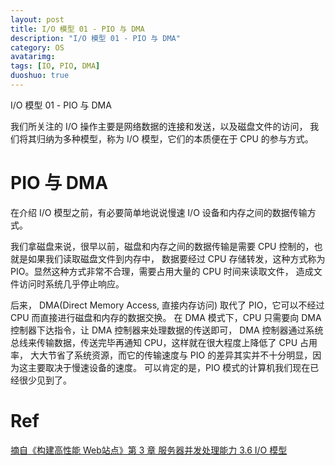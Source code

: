```yaml
---
layout: post
title: I/O 模型 01 - PIO 与 DMA
description: "I/O 模型 01 - PIO 与 DMA"
category: OS
avatarimg:
tags: [IO, PIO, DMA]
duoshuo: true
---
```


I/O 模型 01 - PIO 与 DMA


我们所关注的 I/O 操作主要是网络数据的连接和发送，以及磁盘文件的访问，
我们将其归纳为多种模型，称为 I/O 模型，它们的本质便在于 CPU 的参与方式。

# PIO 与 DMA

在介绍 I/O 模型之前，有必要简单地说说慢速 I/O 设备和内存之间的数据传输方式。

我们拿磁盘来说，很早以前，磁盘和内存之间的数据传输是需要 CPU 控制的，也就是如果我们读取磁盘文件到内存中，
数据要经过 CPU 存储转发，这种方式称为 PIO。显然这种方式非常不合理，需要占用大量的 CPU 时间来读取文件，
造成文件访问时系统几乎停止响应。

后来， DMA(Direct Memory Access, 直接内存访问) 取代了 PIO，它可以不经过 CPU 而直接进行磁盘和内存的数据交换。
在 DMA 模式下，CPU 只需要向 DMA 控制器下达指令，让 DMA 控制器来处理数据的传送即可，
DMA 控制器通过系统总线来传输数据，传送完毕再通知 CPU，这样就在很大程度上降低了 CPU 占用率，
大大节省了系统资源，而它的传输速度与 PIO 的差异其实并不十分明显，因为这主要取决于慢速设备的速度。
可以肯定的是，PIO 模式的计算机我们现在已经很少见到了。

# Ref

[摘自《构建高性能 Web站点》第 3 章 服务器并发处理能力 3.6 I/O 模型](https://book.douban.com/subject/3924175/)  
